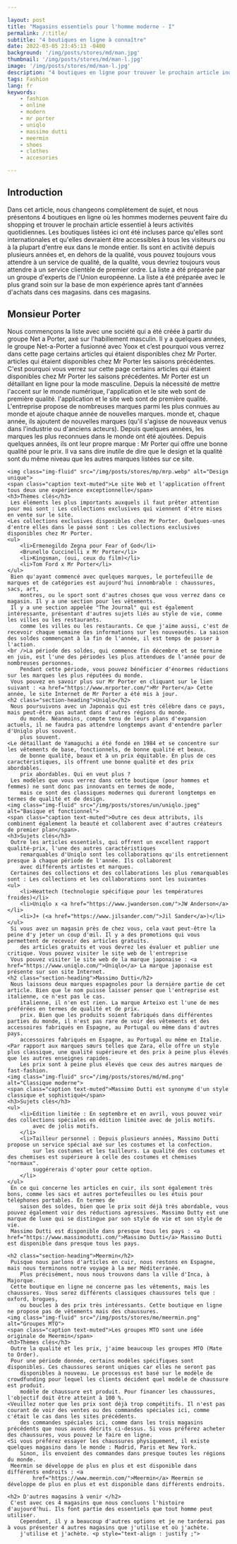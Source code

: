 ```yaml
---

layout: post
title: "Magasins essentiels pour l'homme moderne - I"
permalink: /:title/
subtitle: "4 boutiques en ligne à connaître"
date: 2022-03-05 23:45:13 -0400
background: '/img/posts/stores/md/man.jpg'
thumbnail: '/img/posts/stores/md/man-l.jpg'
image: '/img/posts/stores/md/man-l.jpg'
description: "4 boutiques en ligne pour trouver le prochain article indispensable. Il s'agit de Mr Porter, Uniqlo, Massimo Dutti et Meermin."
tags: Fashion
lang: fr
keywords:
    - fashion
    - online
    - modern
    - mr porter
    - uniqlo
    - massimo dutti
    - meermin
    - shoes
    - clothes
    - accesories

---
```




<h2 class="section-heading">Introduction</h2>
<div class="text-article">Dans cet article, nous changeons complètement de sujet, et nous présentons 4 boutiques en ligne
    où les hommes modernes peuvent faire du shopping et trouver le prochain article essentiel à leurs activités quotidiennes.
     Les boutiques listées ici ont été incluses parce qu'elles sont internationales et qu'elles devraient être accessibles à tous les visiteurs ou à la plupart d'entre eux dans le monde entier.
        Ils sont en activité depuis plusieurs années et, en dehors de la qualité, vous pouvez toujours vous attendre à un service de qualité,
        de la qualité, vous devriez toujours vous attendre à un service clientèle de premier ordre. La liste a été préparée par un groupe d'experts de l'Union européenne.
     La liste a été préparée avec le plus grand soin sur la base de mon expérience après tant d'années d'achats dans ces magasins.
        dans ces magasins. 
    <h2 class="section-heading">Monsieur Porter</h2>
     Nous commençons la liste avec une société qui a été créée à partir du groupe Net a Porter, axé sur l'habillement masculin.
        Il y a quelques années, le groupe Net-a-Porter a fusionné avec Yoox et c&rsquo;est pourquoi vous verrez dans cette page certains articles qui étaient disponibles chez Mr Porter.
        articles qui étaient disponibles chez Mr Porter les saisons précédentes. C'est pourquoi vous verrez sur cette page certains articles qui étaient disponibles chez Mr Porter les saisons précédentes.
     Mr Porter est un détaillant en ligne pour la mode masculine. Depuis la nécessité de mettre l'accent sur le monde numérique, l'application et le site web sont de première qualité.
        l'application et le site web sont de première qualité. L'entreprise propose de nombreuses marques parmi les plus connues au monde et ajoute chaque année de nouvelles marques.
        monde et, chaque année, ils ajoutent de nouvelles marques (qu'il s'agisse de nouveaux venus dans l'industrie ou d'anciens acteurs). Depuis quelques années, les marques les plus reconnues dans le monde ont été ajoutées.
     Depuis quelques années, ils ont leur propre marque : Mr Porter qui offre une bonne qualité pour le prix. Il va sans dire
        inutile de dire que le design et la qualité sont du même niveau que les autres marques listées sur ce site.

    <img class="img-fluid" src="/img/posts/stores/mp/mrp.webp" alt="Design unique">
    <span class="caption text-muted">Le site Web et l'application offrent tous deux une expérience exceptionnelle</span>
    <h3>Thèmes clés</h3>
     Les éléments les plus importants auxquels il faut prêter attention pour moi sont : Les collections exclusives qui viennent d'être mises en vente sur le site.
    <Les collections exclusives disponibles chez Mr Porter. Quelques-unes d'entre elles dans le passé sont : Les collections exclusives disponibles chez Mr Porter.
    <ul>
        <li>Ermenegildo Zegna pour Fear of God</li>
        <Brunello Cuccinelli x Mr Porter</li>
        <li>Kingsman, (oui, ceux du film)</li>
        <li>Tom Ford x Mr Porter</li>
    </ul>
     Bien qu'ayant commencé avec quelques marques, le portefeuille de marques et de catégories est aujourd'hui innombrable : chaussures, sacs, art,
        montres, ou le sport sont d'autres choses que vous verrez dans ce magasin. Il y a une section pour les vêtements.
     Il y a une section appelée "The Journal" qui est également intéressante, présentant d'autres sujets liés au style de vie, comme les villes ou les restaurants.
        comme les villes ou les restaurants. Ce que j'aime aussi, c'est de recevoir chaque semaine des informations sur les nouveautés. La saison des soldes commençant à la fin de l'année, il est temps de passer à l'action.
    <br />La période des soldes, qui commence fin décembre et se termine en juin, est l'une des périodes les plus attendues de l'année pour de nombreuses personnes.
        Pendant cette période, vous pouvez bénéficier d'énormes réductions sur les marques les plus réputées du monde.
     Vous pouvez en savoir plus sur Mr Porter en cliquant sur le lien suivant : <a href="https://www.mrporter.com/">Mr Porter</a> Cette année, le site Internet de Mr Porter a été mis à jour.
    <h2 class="section-heading">Uniqlo</h2>
     Nous poursuivons avec un Japonais qui est très célèbre dans ce pays, mais peut-être pas autant dans d'autres régions du monde.
        du monde. Néanmoins, compte tenu de leurs plans d'expansion actuels, il ne faudra pas attendre longtemps avant d'entendre parler d'Uniqlo plus souvent.
        plus souvent. 
    <Le détaillant de Yamaguchi a été fondé en 1984 et se concentre sur les vêtements de base, fonctionnels, de bonne qualité et beaux.
        de bonne qualité, beaux et à un prix équitable. En plus de ces caractéristiques, ils offrent une bonne qualité et des prix abordables.
        prix abordables. Qui en veut plus ?
     Les modèles que vous verrez dans cette boutique (pour hommes et femmes) ne sont donc pas innovants en termes de mode,
        mais ce sont des classiques modernes qui dureront longtemps en termes de qualité et de design.
    <img class="img-fluid" src="/img/posts/stores/un/uniqlo.jpeg" alt="Basique et fonctionnel">
    <span class="caption text-muted">Outre ces deux attributs, ils combinent également la beauté et collaborent avec d'autres créateurs de premier plan</span>.
    <h3>Sujets clés</h3>
     Outre les articles essentiels, qui offrent un excellent rapport qualité-prix, l'une des autres caractéristiques
        remarquables d'Uniqlo sont les collaborations qu'ils entretiennent presque à chaque période de l'année. Ils collaborent
        avec différents artistes et marques.
     Certaines des collections et des collaborations les plus remarquables sont : Les collections et les collaborations sont les suivantes
    <ul>
        <li>Heattech (technologie spécifique pour les températures froides)</li>
        <li>Uniqlo x <a href="https://www.jwanderson.com/">JW Anderson</a></li>
        <li>J+ (<a href="https://www.jilsander.com/">Jil Sander</a>)</li>
    </ul>
     Si vous avez un magasin près de chez vous, cela vaut peut-être la peine d'y jeter un coup d'œil. Il y a des promotions qui vous permettent de recevoir des articles gratuits.
        des articles gratuits et vous devrez les évaluer et publier une critique. Vous pouvez visiter le site web de l'entreprise
     Vous pouvez visiter le site web de la marque japonaise : <a href="https://www.uniqlo.com/">Uniqlo</a> La marque japonaise est présente sur son site Internet.
    <h2 class="section-heading">Massimo Dutti</h2>
     Nous laissons deux marques espagnoles pour la dernière partie de cet article. Bien que le nom puisse laisser penser que l'entreprise est italienne, ce n'est pas le cas.
        italienne, il n'en est rien. La marque Arteixo est l'une de mes préférées en termes de qualité et de prix.
        prix. Bien que les produits soient fabriqués dans différentes parties du monde, il n'est pas rare de voir des vêtements et des accessoires fabriqués en Espagne, au Portugal ou même dans d'autres pays.
        accessoires fabriqués en Espagne, au Portugal ou même en Italie.
    <Par rapport aux marques sœurs telles que Zara, elle offre un style plus classique, une qualité supérieure et des prix à peine plus élevés que les autres enseignes rapides.
        Les prix sont à peine plus élevés que ceux des autres marques de fast-fashion.
    <img class="img-fluid" src="/img/posts/stores/md/md.png" alt="Classique moderne">
    <span class="caption text-muted">Massimo Dutti est synonyme d'un style classique et sophistiqué</span>
    <h3>Sujets clés</h3>
    <ul>
        <li>Edition limitée : En septembre et en avril, vous pouvez voir des collections spéciales en édition limitée avec de jolis motifs.
            avec de jolis motifs.
        </li>
        <li>Tailleur personnel : Depuis plusieurs années, Massimo Dutti propose un service spécial axé sur les costumes et la confection.
            sur les costumes et les tailleurs. La qualité des costumes et des chemises est supérieure à celle des costumes et chemises "normaux".
            suggérerais d'opter pour cette option.
        </li>
    </ul>
     En ce qui concerne les articles en cuir, ils sont également très bons, comme les sacs et autres portefeuilles ou les étuis pour téléphones portables. En termes de
        saison des soldes, bien que le prix soit déjà très abordable, vous pouvez également voir des réductions agressives. Massimo Dutty est une marque de luxe qui se distingue par son style de vie et son style de vie.
     Massimo Dutti est disponible dans presque tous les pays : <a href="https://www.massimodutti.com/">Massimo Dutti</a> Massimo Dutti est disponible dans presque tous les pays.

    <h2 class="section-heading">Meermin</h2>
     Puisque nous parlons d'articles en cuir, nous restons en Espagne, mais nous terminons notre voyage à la mer Méditerranée.
        Plus précisément, nous nous trouvons dans la ville d'Inca, à Majorque.
     Cette boutique en ligne ne concerne pas les vêtements, mais les chaussures. Vous serez différents classiques chaussures tels que : oxford, brogues,
        ou boucles à des prix très intéressants. Cette boutique en ligne ne propose pas de vêtements mais des chaussures.
    <img class="img-fluid" src="/img/posts/stores/me/meermin.png" alt="Groupes MTO">
    <span class="caption text-muted">Les groupes MTO sont une idée originale de Meermin</span>
    <h3>Thèmes clés</h3>
     Outre la qualité et les prix, j'aime beaucoup les groupes MTO (Mate to Order).
     Pour une période donnée, certains modèles spécifiques sont disponibles. Ces chaussures seront uniques car elles ne seront pas
        disponibles à nouveau. Le processus est basé sur le modèle de crowdfunding pour lequel les clients décident quel modèle de chaussure est produit.
        modèle de chaussure est produit. Pour financer les chaussures, l'objectif doit être atteint à 100 %.
    <Veuillez noter que les prix sont déjà trop compétitifs. Il n'est pas courant de voir des ventes ou des commandes spéciales ici, comme c'était le cas dans les sites précédents.
        des commandes spéciales ici, comme dans les trois magasins précédents que nous avons décrits ci-dessus. Si vous préférez acheter des chaussures, vous pouvez le faire en ligne.
    <Si vous préférez essayer les chaussures physiquement, il existe quelques magasins dans le monde : Madrid, Paris et New York.
        Sinon, ils envoient des commandes dans presque toutes les régions du monde.
     Meermin se développe de plus en plus et est disponible dans différents endroits : <a
            href="https://www.meermin.com/">Meermin</a> Meermin se développe de plus en plus et est disponible dans différents endroits.

    <h2> D'autres magasins à venir </h2>
     C'est avec ces 4 magasins que nous concluons l'histoire d'aujourd'hui. Ils font partie des essentiels que tout homme peut utiliser.
        Cependant, il y a beaucoup d'autres options et je ne tarderai pas à vous présenter 4 autres magasins que j'utilise et où j'achète.
        j'utilise et j'achète. <p style="text-align : justify ;">
 
</div>